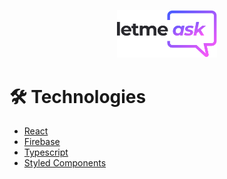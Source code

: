 <p align="center">
   <img alt="Letmeask" src="src/assets/images/logo.svg" width="160px">
</p>


# 🛠 Technologies

- [React](https://reactjs.org/)
- [Firebase](https://firebase.google.com/)
- [Typescript](https://reactjs.org/)
- [Styled Components](https://styled-components.com/)
